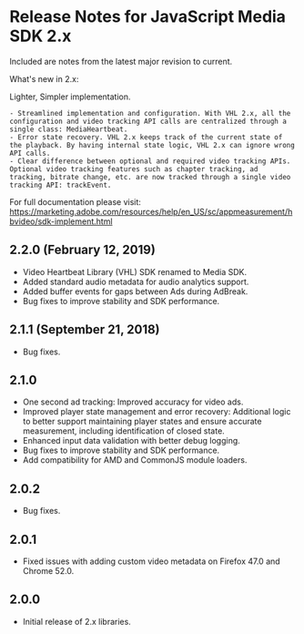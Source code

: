 # Release Notes for JavaScript Media SDK 2.x

Included are notes from the latest major revision to current.

What's new in 2.x:

Lighter, Simpler implementation.

	- Streamlined implementation and configuration. With VHL 2.x, all the configuration and video tracking API calls are centralized through a single class: MediaHeartbeat.
	- Error state recovery. VHL 2.x keeps track of the current state of the playback. By having internal state logic, VHL 2.x can ignore wrong API calls.
	- Clear difference between optional and required video tracking APIs. Optional video tracking features such as chapter tracking, ad tracking, bitrate change, etc. are now tracked through a single video tracking API: trackEvent.

For full documentation please visit:
https://marketing.adobe.com/resources/help/en_US/sc/appmeasurement/hbvideo/sdk-implement.html

## 2.2.0 (February 12, 2019)
- Video Heartbeat Library (VHL) SDK renamed to Media SDK.
- Added standard audio metadata for audio analytics support.
- Added buffer events for gaps between Ads during AdBreak.
- Bug fixes to improve stability and SDK performance.

## 2.1.1 (September 21, 2018)
- Bug fixes.

## 2.1.0
- One second ad tracking: Improved accuracy for video ads.
- Improved player state management and error recovery: Additional logic to better support maintaining player states and ensure accurate measurement, including identification of closed state.
- Enhanced input data validation with better debug logging.
- Bug fixes to improve stability and SDK performance.
- Add compatibility for AMD and CommonJS module loaders.

## 2.0.2
- Bug fixes.

## 2.0.1
- Fixed issues with adding custom video metadata on Firefox 47.0 and Chrome 52.0.

## 2.0.0
- Initial release of 2.x libraries.
